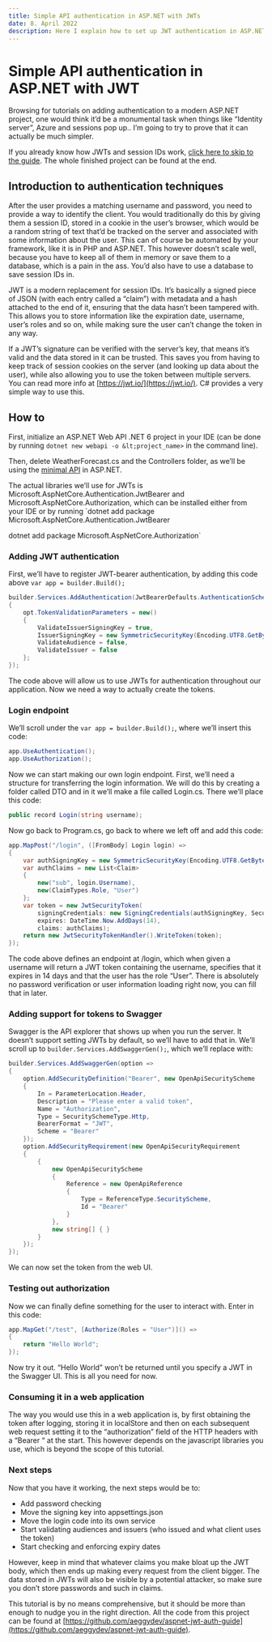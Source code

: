 ```yaml
---
title: Simple API authentication in ASP.NET with JWTs
date: 8. April 2022
description: Here I explain how to set up JWT authentication in ASP.NET 6.
---
```


# Simple API authentication in ASP.NET with JWT

Browsing for tutorials on adding authentication to a modern ASP.NET project, one would think it’d be a monumental task when things like “Identity server”, Azure and sessions pop up.. I’m going to try to prove that it can actually be much simpler.

If you already know how JWTs and session IDs work, [click here to skip to the guide](#how-to). The whole finished project can be found at the end.


## Introduction to authentication techniques

After the user provides a matching username and password, you need to provide a way to identify the client. You would traditionally do this by giving them a session ID, stored in a cookie in the user’s browser, which would be a random string of text that’d be tracked on the server and associated with some information about the user. This can of course be automated by your framework, like it is in PHP and ASP.NET. This however doesn’t scale well, because you have to keep all of them in memory or save them to a database, which is a pain in the ass. You’d also have to use a database to save session IDs in.

JWT is a modern replacement for session IDs. It’s basically a signed piece of JSON (with each entry called a “claim”) with metadata and a hash attached to the end of it, ensuring that the data hasn’t been tampered with. This allows you to store information like the expiration date, username, user’s roles and so on, while making sure the user can’t change the token in any way.

If a JWT’s signature can be verified with the server’s key, that means it’s valid and the data stored in it can be trusted. This saves you from having to keep track of session cookies on the server (and looking up data about the user), while also allowing you to use the token between multiple servers. You can read more info at [https://jwt.io/](https://jwt.io/). C# provides a very simple way to use this.


<div id="how-to" />

## How to

First, initialize an ASP.NET Web API .NET 6 project in your IDE (can be done by running `dotnet new webapi -o &lt;project_name>` in the command line).

Then, delete WeatherForecast.cs and the Controllers folder, as we’ll be using the [minimal API](https://docs.microsoft.com/en-us/aspnet/core/fundamentals/minimal-apis) in ASP.NET.

The actual libraries we’ll use for JWTs is Microsoft.AspNetCore.Authentication.JwtBearer and Microsoft.AspNetCore.Authorization, which can be installed either from your IDE or by running `dotnet add package Microsoft.AspNetCore.Authentication.JwtBearer

dotnet add package Microsoft.AspNetCore.Authorization`


### Adding JWT authentication

First, we’ll have to register JWT-bearer authentication, by adding this code above `var app = builder.Build();`

```cs
builder.Services.AddAuthentication(JwtBearerDefaults.AuthenticationScheme).AddJwtBearer(opt =>
{
    opt.TokenValidationParameters = new()
    {
        ValidateIssuerSigningKey = true,
        IssuerSigningKey = new SymmetricSecurityKey(Encoding.UTF8.GetBytes(“jwt signing key secret”)),
        ValidateAudience = false,
        ValidateIssuer = false
    };
});
```

The code above will allow us to use JWTs for authentication throughout our application. Now we need a way to actually create the tokens.


### Login endpoint

We’ll scroll under the `var app = builder.Build();`, where we’ll insert this code:

```cs
app.UseAuthentication();
app.UseAuthorization();
```

Now we can start making our own login endpoint. First, we’ll need a structure for transferring the login information. We will do this by creating a folder called DTO and in it we’ll make a file called Login.cs. There we’ll place this code:

```cs
public record Login(string username);
```

Now go back to Program.cs, go back to where we left off and add this code:

```cs
app.MapPost("/login", ([FromBody] Login login) =>
{
    var authSigningKey = new SymmetricSecurityKey(Encoding.UTF8.GetBytes(builder.Configuration["Jwt:Secret"]));
    var authClaims = new List<Claim>
    {
        new("sub", login.Username),
        new(ClaimTypes.Role, "User")
    };
    var token = new JwtSecurityToken(
        signingCredentials: new SigningCredentials(authSigningKey, SecurityAlgorithms.HmacSha256),
        expires: DateTime.Now.AddDays(14),
        claims: authClaims);
    return new JwtSecurityTokenHandler().WriteToken(token);
});
```

The code above defines an endpoint at /login, which when given a username will return a JWT token containing the username, specifies that it expires in 14 days and that the user has the role “User”. There is absolutely no password verification or user information loading right now, you can fill that in later.


### Adding support for tokens to Swagger

Swagger is the API explorer that shows up when you run the server. It doesn’t support setting JWTs by default, so we’ll have to add that in. We’ll scroll up to `builder.Services.AddSwaggerGen();`, which we’ll replace with:

```cs
builder.Services.AddSwaggerGen(option =>
{
    option.AddSecurityDefinition("Bearer", new OpenApiSecurityScheme
    {
        In = ParameterLocation.Header,
        Description = "Please enter a valid token",
        Name = "Authorization",
        Type = SecuritySchemeType.Http,
        BearerFormat = "JWT",
        Scheme = "Bearer"
    });
    option.AddSecurityRequirement(new OpenApiSecurityRequirement
    {
        {
            new OpenApiSecurityScheme
            {
                Reference = new OpenApiReference
                {
                    Type = ReferenceType.SecurityScheme,
                    Id = "Bearer"
                }
            },
            new string[] { }
        }
    });
});
```

We can now set the token from the web UI.


### Testing out authorization

Now we can finally define something for the user to interact with. Enter in this code:

```cs
app.MapGet("/test", [Authorize(Roles = "User")]() =>
{
    return "Hello World";
});
```

Now try it out. “Hello World” won’t be returned until you specify a JWT in the Swagger UI. This is all you need for now.


### Consuming it in a web application

The way you would use this in a web application is, by first obtaining the token after logging, storing it in localStore and then on each subsequent web request setting it to the “authorization” field of the HTTP headers with a “Bearer “ at the start. This however depends on the javascript libraries you use, which is beyond the scope of this tutorial.


### Next steps

Now that you have it working, the next steps would be to:



* Add password checking
* Move the signing key into appsettings.json
* Move the login code into its own service
* Start validating audiences and issuers (who issued and what client uses the token)
* Start checking and enforcing expiry dates

However, keep in mind that whatever claims you make bloat up the JWT body, which then ends up making every request from the client bigger. The data stored in JWTs will also be visible by a potential attacker, so make sure you don’t store passwords and such in claims.

This tutorial is by no means comprehensive, but it should be more than enough to nudge you in the right direction. All the code from this project can be found at [https://github.com/aeggydev/aspnet-jwt-auth-guide](https://github.com/aeggydev/aspnet-jwt-auth-guide).
